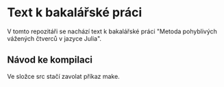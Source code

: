 # Text k bakalářské práci

V tomto repozitáři se nachází text k bakalářské práci "Metoda pohyblivých vážených čtverců v jazyce Julia".

## Návod ke kompilaci
Ve složce src stačí zavolat příkaz make.

